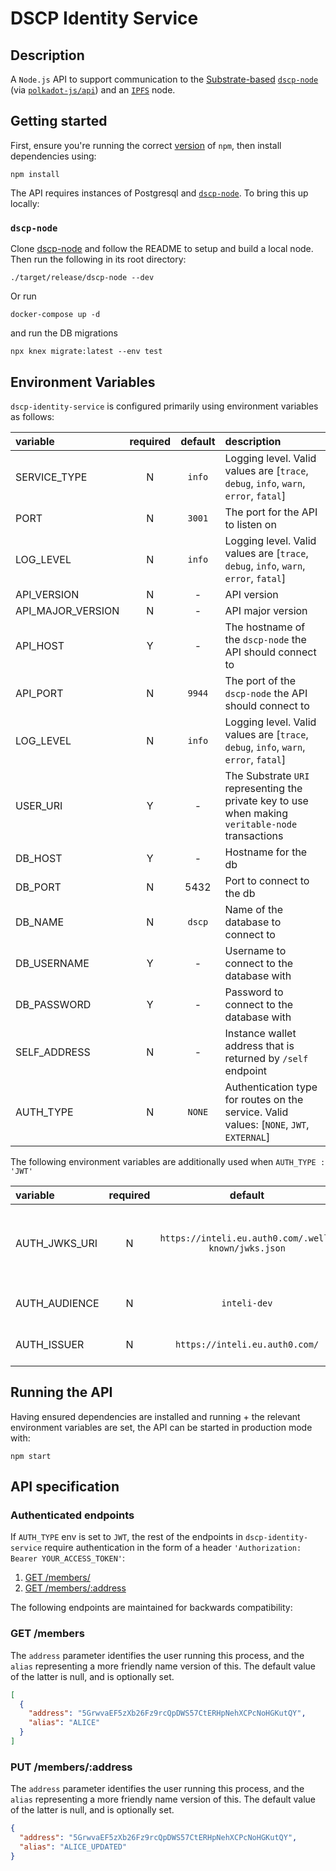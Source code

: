 # DSCP Identity Service

## Description

A `Node.js` API to support communication to the [Substrate-based](https://www.substrate.io/) [`dscp-node`](https://github.com/digicatapult/dscp-node) (via [`polkadot-js/api`](https://www.npmjs.com/package/@polkadot/api)) and an [`IPFS`](https://ipfs.io/) node.

## Getting started

First, ensure you're running the correct [version](.node-version) of `npm`, then install dependencies using:

```
npm install
```

The API requires instances of Postgresql and [`dscp-node`](https://github.com/digicatapult/dscp-node).
To bring this up locally:

### `dscp-node`

Clone [dscp-node](https://github.com/digicatapult/dscp-node) and follow the README to setup and build a local node. Then run the following in its root directory:

```
./target/release/dscp-node --dev
```

Or run

```
docker-compose up -d
```

and run the DB migrations

```
npx knex migrate:latest --env test
```

## Environment Variables

`dscp-identity-service` is configured primarily using environment variables as follows:

| variable          | required | default | description                                                                                       |
| :---------------- | :------: | :-----: | :------------------------------------------------------------------------------------------------ |
| SERVICE_TYPE      |    N     | `info`  | Logging level. Valid values are [`trace`, `debug`, `info`, `warn`, `error`, `fatal`]              |
| PORT              |    N     | `3001`  | The port for the API to listen on                                                                 |
| LOG_LEVEL         |    N     | `info`  | Logging level. Valid values are [`trace`, `debug`, `info`, `warn`, `error`, `fatal`]              |
| API_VERSION       |    N     |    -    | API version                                                                                       |
| API_MAJOR_VERSION |    N     |    -    | API major version                                                                                 |
| API_HOST          |    Y     |    -    | The hostname of the `dscp-node` the API should connect to                                         |
| API_PORT          |    N     | `9944`  | The port of the `dscp-node` the API should connect to                                             |
| LOG_LEVEL         |    N     | `info`  | Logging level. Valid values are [`trace`, `debug`, `info`, `warn`, `error`, `fatal`]              |
| USER_URI          |    Y     |    -    | The Substrate `URI` representing the private key to use when making `veritable-node` transactions |
| DB_HOST           |    Y     |    -    | Hostname for the db                                                                               |
| DB_PORT           |    N     |  5432   | Port to connect to the db                                                                         |
| DB_NAME           |    N     | `dscp`  | Name of the database to connect to                                                                |
| DB_USERNAME       |    Y     |    -    | Username to connect to the database with                                                          |
| DB_PASSWORD       |    Y     |    -    | Password to connect to the database with                                                          |
| SELF_ADDRESS      |    N     |    -    | Instance wallet address that is returned by `/self` endpoint                                      |
| AUTH_TYPE         |    N     | `NONE`  | Authentication type for routes on the service. Valid values: [`NONE`, `JWT`, `EXTERNAL`]          |

The following environment variables are additionally used when `AUTH_TYPE : 'JWT'`

| variable      | required |                       default                       | description                                                   |
| :------------ | :------: | :-------------------------------------------------: | :------------------------------------------------------------ |
| AUTH_JWKS_URI |    N     | `https://inteli.eu.auth0.com/.well-known/jwks.json` | JSON Web Key Set containing public keys used by the Auth0 API |
| AUTH_AUDIENCE |    N     |                    `inteli-dev`                     | Identifier of the Auth0 API                                   |
| AUTH_ISSUER   |    N     |           `https://inteli.eu.auth0.com/`            | Domain of the Auth0 API                                       |

## Running the API

Having ensured dependencies are installed and running + the relevant environment variables are set, the API can be started in production mode with:

```
npm start
```

## API specification

### Authenticated endpoints

If `AUTH_TYPE` env is set to `JWT`, the rest of the endpoints in `dscp-identity-service` require authentication in the form of a header `'Authorization: Bearer YOUR_ACCESS_TOKEN'`:

1. [GET /members/](#GET-/members)
2. [GET /members/:address](#PUT-/members/:address)

The following endpoints are maintained for backwards compatibility:

### GET /members

The `address` parameter identifies the user running this process, and the `alias` representing a more friendly name version of this. The default value of the latter is null, and is optionally set.

```json
[
  {
    "address": "5GrwvaEF5zXb26Fz9rcQpDWS57CtERHpNehXCPcNoHGKutQY",
    "alias": "ALICE"
  }
]
```

### PUT /members/:address

The `address` parameter identifies the user running this process, and the `alias` representing a more friendly name version of this. The default value of the latter is null, and is optionally set.

```json
{
  "address": "5GrwvaEF5zXb26Fz9rcQpDWS57CtERHpNehXCPcNoHGKutQY",
  "alias": "ALICE_UPDATED"
}
```
